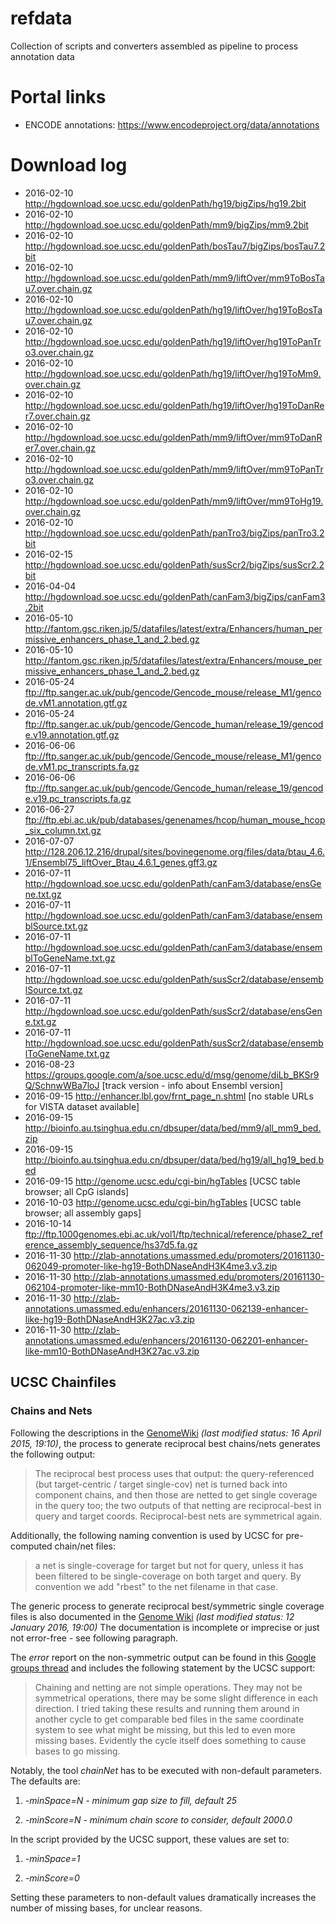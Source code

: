 # refdata
Collection of scripts and converters assembled as pipeline to process annotation data

# Portal links
- ENCODE annotations:   https://www.encodeproject.org/data/annotations

# Download log
- 2016-02-10	http://hgdownload.soe.ucsc.edu/goldenPath/hg19/bigZips/hg19.2bit
- 2016-02-10	http://hgdownload.soe.ucsc.edu/goldenPath/mm9/bigZips/mm9.2bit
- 2016-02-10	http://hgdownload.soe.ucsc.edu/goldenPath/bosTau7/bigZips/bosTau7.2bit
- 2016-02-10	http://hgdownload.soe.ucsc.edu/goldenPath/mm9/liftOver/mm9ToBosTau7.over.chain.gz
- 2016-02-10	http://hgdownload.soe.ucsc.edu/goldenPath/hg19/liftOver/hg19ToBosTau7.over.chain.gz
- 2016-02-10	http://hgdownload.soe.ucsc.edu/goldenPath/hg19/liftOver/hg19ToPanTro3.over.chain.gz
- 2016-02-10	http://hgdownload.soe.ucsc.edu/goldenPath/hg19/liftOver/hg19ToMm9.over.chain.gz
- 2016-02-10	http://hgdownload.soe.ucsc.edu/goldenPath/hg19/liftOver/hg19ToDanRer7.over.chain.gz
- 2016-02-10	http://hgdownload.soe.ucsc.edu/goldenPath/mm9/liftOver/mm9ToDanRer7.over.chain.gz
- 2016-02-10	http://hgdownload.soe.ucsc.edu/goldenPath/mm9/liftOver/mm9ToPanTro3.over.chain.gz
- 2016-02-10	http://hgdownload.soe.ucsc.edu/goldenPath/mm9/liftOver/mm9ToHg19.over.chain.gz
- 2016-02-10	http://hgdownload.soe.ucsc.edu/goldenPath/panTro3/bigZips/panTro3.2bit
- 2016-02-15	http://hgdownload.soe.ucsc.edu/goldenPath/susScr2/bigZips/susScr2.2bit
- 2016-04-04	http://hgdownload.soe.ucsc.edu/goldenPath/canFam3/bigZips/canFam3.2bit
- 2016-05-10	http://fantom.gsc.riken.jp/5/datafiles/latest/extra/Enhancers/human_permissive_enhancers_phase_1_and_2.bed.gz
- 2016-05-10	http://fantom.gsc.riken.jp/5/datafiles/latest/extra/Enhancers/mouse_permissive_enhancers_phase_1_and_2.bed.gz
- 2016-05-24	ftp://ftp.sanger.ac.uk/pub/gencode/Gencode_mouse/release_M1/gencode.vM1.annotation.gtf.gz
- 2016-05-24	ftp://ftp.sanger.ac.uk/pub/gencode/Gencode_human/release_19/gencode.v19.annotation.gtf.gz
- 2016-06-06	ftp://ftp.sanger.ac.uk/pub/gencode/Gencode_mouse/release_M1/gencode.vM1.pc_transcripts.fa.gz
- 2016-06-06	ftp://ftp.sanger.ac.uk/pub/gencode/Gencode_human/release_19/gencode.v19.pc_transcripts.fa.gz
- 2016-06-27	ftp://ftp.ebi.ac.uk/pub/databases/genenames/hcop/human_mouse_hcop_six_column.txt.gz
- 2016-07-07	http://128.206.12.216/drupal/sites/bovinegenome.org/files/data/btau_4.6.1/Ensembl75_liftOver_Btau_4.6.1_genes.gff3.gz
- 2016-07-11	http://hgdownload.soe.ucsc.edu/goldenPath/canFam3/database/ensGene.txt.gz
- 2016-07-11	http://hgdownload.soe.ucsc.edu/goldenPath/canFam3/database/ensemblSource.txt.gz
- 2016-07-11	http://hgdownload.soe.ucsc.edu/goldenPath/canFam3/database/ensemblToGeneName.txt.gz
- 2016-07-11	http://hgdownload.soe.ucsc.edu/goldenPath/susScr2/database/ensemblSource.txt.gz
- 2016-07-11	http://hgdownload.soe.ucsc.edu/goldenPath/susScr2/database/ensGene.txt.gz
- 2016-07-11	http://hgdownload.soe.ucsc.edu/goldenPath/susScr2/database/ensemblToGeneName.txt.gz
- 2016-08-23	https://groups.google.com/a/soe.ucsc.edu/d/msg/genome/diLb_BKSr9Q/SchnwWBa7loJ [track version - info about Ensembl version]
- 2016-09-15	http://enhancer.lbl.gov/frnt_page_n.shtml [no stable URLs for VISTA dataset available]
- 2016-09-15	http://bioinfo.au.tsinghua.edu.cn/dbsuper/data/bed/mm9/all_mm9_bed.zip
- 2016-09-15	http://bioinfo.au.tsinghua.edu.cn/dbsuper/data/bed/hg19/all_hg19_bed.bed
- 2016-09-15	http://genome.ucsc.edu/cgi-bin/hgTables [UCSC table browser; all CpG islands]
- 2016-10-03    http://genome.ucsc.edu/cgi-bin/hgTables [UCSC table browser; all assembly gaps]
- 2016-10-14    ftp://ftp.1000genomes.ebi.ac.uk/vol1/ftp/technical/reference/phase2_reference_assembly_sequence/hs37d5.fa.gz
- 2016-11-30    http://zlab-annotations.umassmed.edu/promoters/20161130-062049-promoter-like-hg19-BothDNaseAndH3K4me3.v3.zip
- 2016-11-30    http://zlab-annotations.umassmed.edu/promoters/20161130-062104-promoter-like-mm10-BothDNaseAndH3K4me3.v3.zip
- 2016-11-30    http://zlab-annotations.umassmed.edu/enhancers/20161130-062139-enhancer-like-hg19-BothDNaseAndH3K27ac.v3.zip
- 2016-11-30    http://zlab-annotations.umassmed.edu/enhancers/20161130-062201-enhancer-like-mm10-BothDNaseAndH3K27ac.v3.zip

## UCSC Chainfiles

### Chains and Nets
Following the descriptions in the [GenomeWiki](http://genomewiki.ucsc.edu/index.php/Chains_Nets) *(last modified status: 16 April 2015, 19:10)*,
the process to generate reciprocal best chains/nets generates the following output:

> The reciprocal best process uses that output:
> the query-referenced (but target-centric / target single-cov) net is turned back into component chains,
> and then those are netted to get single coverage in the query too;
> the two outputs of that netting are reciprocal-best in query and target coords.
> Reciprocal-best nets are symmetrical again.

Additionally, the following naming convention is used by UCSC for pre-computed chain/net files:

> a net is single-coverage for target but not for query,
> unless it has been filtered to be single-coverage on both target and query.
> By convention we add "rbest" to the net filename in that case.

The generic process to generate reciprocal best/symmetric single coverage files is also documented in the
[Genome Wiki](http://genomewiki.ucsc.edu/index.php/HowTo:_Syntenic_Net_or_Reciprocal_Best) *(last modified status: 12 January 2016, 19:00)*
The documentation is incomplete or imprecise or just not error-free - see following paragraph.

The *error* report on the non-symmetric output can be found in this [Google groups thread](https://groups.google.com/a/soe.ucsc.edu/forum/#!topic/genome/vwgVtaXvyug)
and includes the following statement by the UCSC support:

> Chaining and netting are not simple operations. They may not be symmetrical operations,
> there may be some slight difference in each direction.
> I tried taking these results and running them around in another cycle to get comparable bed files
> in the same coordinate system to see what might be missing, but this led to even more missing bases.
> Evidently the cycle itself does something to cause bases to go missing.

Notably, the tool *chainNet* has to be executed with non-default parameters. The defaults are:

1) *-minSpace=N - minimum gap size to fill, default 25*

2) *-minScore=N - minimum chain score to consider, default 2000.0*

In the script provided by the UCSC support, these values are set to:

1) *-minSpace=1*

2) *-minScore=0*

Setting these parameters to non-default values dramatically increases the number of missing bases,
for unclear reasons.
